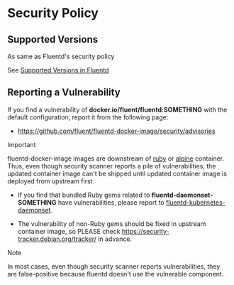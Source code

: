 # Security Policy

## Supported Versions

As same as Fluentd's security policy

See [Supported Versions in Fluentd](https://github.com/fluent/fluentd/blob/master/SECURITY.md)

## Reporting a Vulnerability

If you find a vulnerability of **docker.io/fluent/fluentd:SOMETHING** with the default configuration, report it from the following page:

* https://github.com/fluent/fluentd-docker-image/security/advisories

> [!IMPORTANT]
> fluentd-docker-image images are downstream of [ruby](https://hub.docker.com/_/ruby) or [alpine](https://hub.docker.com/_/alpine) container.
> Thus, even though security scanner reports a pile of vulnerabilities, the updated container image can't be shipped
> until updated container image is deployed from upstream first.

* If you find that bundled Ruby gems related to **fluentd-daemonset-SOMETHING** have vulnerabilities, please report to [fluentd-kubernetes-daemonset](https://github.com/fluent/fluentd-kubernetes-daemonset/issues/new).

* The vulnerability of non-Ruby gems should be fixed in upstream container image, so PLEASE check https://security-tracker.debian.org/tracker/ in advance.

> [!NOTE]
> In most cases, even though security scanner reports vulnerabilities, they are false-positive because fluentd doesn't use the vulnerable component.
